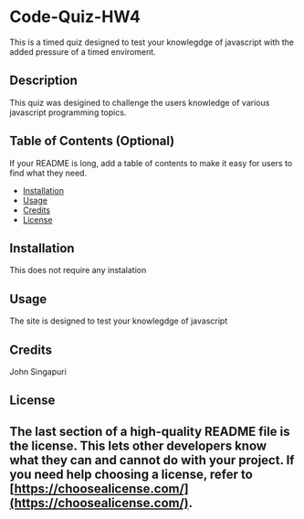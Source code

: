# Code-Quiz-HW4
This is a timed quiz designed to test your knowlegdge of javascript with the added pressure of a timed enviroment.
## Description
This quiz was desigined to challenge the users knowledge of various javascript programming topics.

## Table of Contents (Optional)
If your README is long, add a table of contents to make it easy for users to find what they need.
- [Installation](#installation)
- [Usage](#usage)
- [Credits](#credits)
- [License](#license)

## Installation
This does not require any instalation

## Usage
The site is designed to test your knowlegdge of javascript

## Credits
John Singapuri

## License
The last section of a high-quality README file is the license. This lets other developers know what they can and cannot do with your project. If you need help choosing a license, refer to [https://choosealicense.com/](https://choosealicense.com/).
---